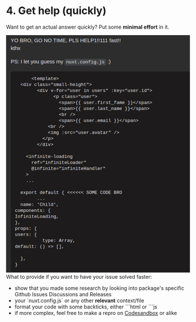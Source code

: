 <h1 class="!text-green-500">4. Get help (quickly)</h1>

Want to get an actual answer quickly? Put some **minimal effort** in it.

<div class="flex gap-8">
  <img src="/images/poor_effort.png" alt="poor effort example" class="h-80">
  <section>
    <div>What to provide if you want to have your issue solved faster:</div>
    <ul class="mt-2">
      <li>show that you made some research by looking into package's specific Github Issues Discussions and Releases</li>
      <li>your `nuxt.config.js` or any other <strong>relevant</strong> context/file</li>
      <li>format your code with some backticks, either ```html or ```js</li>
      <li>if more complex, feel free to make a repro on <a href="https://codesandbox.io/">Codesandbox</a> or alike</li>
    </ul>
  </section>
</div>

<!--
show thierry henry gif

places to get help: stackoverflow, discord, discussions

Releases Webpack5 is a classic issue, especially if using SASS
-->
